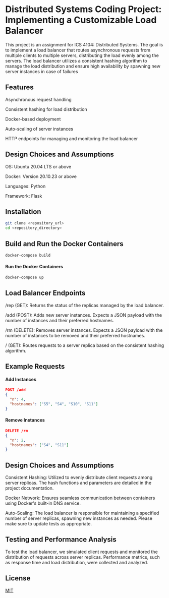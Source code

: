 # Distributed Systems Coding Project: Implementing a Customizable Load Balancer

This project is an assignment for ICS 4104: Distributed Systems. The goal is to implement a load balancer that routes asynchronous requests from multiple clients to multiple servers, distributing the load evenly among the servers. The load balancer utilizes a consistent hashing algorithm to manage the load distribution and ensure high availability by spawning new server instances in case of failures

## Features

Asynchronous request handling

Consistent hashing for load distribution

Docker-based deployment

Auto-scaling of server instances

HTTP endpoints for managing and monitoring the load balancer

## Design Choices and Assumptions

OS: Ubuntu 20.04 LTS or above

Docker: Version 20.10.23 or above

Languages: Python

Framework: Flask


## Installation
```bash
git clone <repository_url>
cd <repository_directory>
```

## Build and Run the Docker Containers

```bash
docker-compose build
```

#### Run the Docker Containers
```bash
docker-compose up
```

## Load Balancer Endpoints

/rep (GET): Returns the status of the replicas managed by the load balancer.

/add (POST): Adds new server instances. Expects a JSON payload with the number of instances and their preferred hostnames.

/rm (DELETE): Removes server instances. Expects a JSON payload with the number of instances to be removed and their preferred hostnames.

/<path> (GET): Routes requests to a server replica based on the consistent hashing algorithm.

## Example Requests
#### Add Instances
```json
POST /add
{
  "n": 4,
  "hostnames": ["S5", "S4", "S10", "S11"]
}
```
#### Remove Instances
```json
DELETE /rm
{
  "n": 2,
  "hostnames": ["S4", "S11"]
}

```



## Design Choices and Assumptions

Consistent Hashing: Utilized to evenly distribute client requests among server replicas. The hash functions and parameters are detailed in the project documentation.

Docker Network: Ensures seamless communication between containers using Docker's built-in DNS service.

Auto-Scaling: The load balancer is responsible for maintaining a specified number of server replicas, spawning new instances as needed.
Please make sure to update tests as appropriate.

## Testing and Performance Analysis

To test the load balancer, we simulated client requests and monitored the distribution of requests across server replicas. Performance metrics, such as response time and load distribution, were collected and analyzed. 

## License

[MIT](https://choosealicense.com/licenses/mit/)
